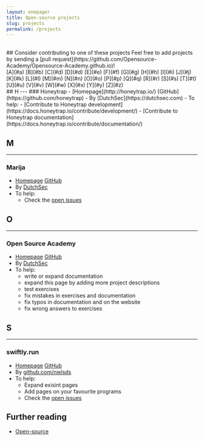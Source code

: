 ```yaml
---
layout: onepager
title: Open-source projects
slug: projects
permalink: /projects
---
```

<br>
## Consider contributing to one of these projects 
Feel free to add projects by sending a [pull request](https://github.com/Opensource-Academy/Opensource-Academy.github.io)!

<br>
[A](#a) [B](#b) [C](#d) [D](#d) [E](#e) [F](#f) [G](#g) [H](#h) [I](#i)
[J](#j) [K](#k) [L](#l) [M](#m) [N](#n) [O](#o) [P](#p) [Q](#q) [R](#r)
[S](#s) [T](#t) [U](#u) [V](#v) [W](#w) [X](#x) [Y](#y) [Z](#z)
<br>
## H
---
### Honeytrap
- [Homepage](http://honeytrap.io/)
[GitHub](https://github.com/honeytrap)
- By [DutchSec](https://dutchsec.com)
- To help:
  - [Contribute to Honeytrap development](https://docs.honeytrap.io/contribute/development/)
  - [Contribute to Honeytrap documentation](https://docs.honeytrap.io/contribute/documentation/)

## M
---
### Marija
- [Homepage](https://marija.io)
[GitHub](https://github.com/dutchcoders/marija)
- By [DutchSec](https://dutchsec.com)
- To help:
  - Check the [open issues](https://github.com/dutchcoders/marija/issues)

## O
---
### Open Source Academy
- [Homepage](https://open-source.academy)
[GitHub](https://github.com/opensource-academy)
- By [DutchSec](https://dutchsec.com)
- To help:
  - write or expand documentation
  - expand this page by adding more project descriptions
  - test exercises
  - fix mistakes in exercises and documentation
  - fix typos in documentation and on the website
  - fix wrong answers to exercises

## S
---
### swiftly.run
- [Homepage](https://swiftly.run)
[GitHub](https://github.com/swiftlyrun)
- By [github.com/nielsds](https://github.com/nielsds)
- To help:
  - Expand exisint pages
  - Add pages on your favourite programs
  - Check the [open issues](https://github.com/swiftlyrun/swiftlyrun.github.io/issues)

## Further reading
- [Open-source](/about/open-source)

